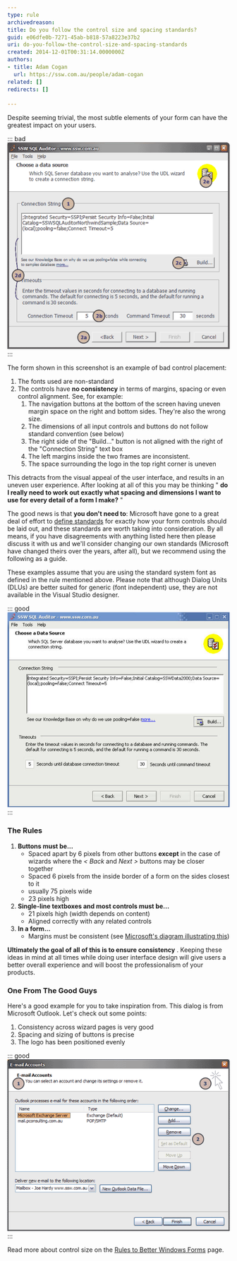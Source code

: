 ```yaml
---
type: rule
archivedreason: 
title: Do you follow the control size and spacing standards?
guid: e06dfe0b-7271-45ab-b818-57a8223e37b2
uri: do-you-follow-the-control-size-and-spacing-standards
created: 2014-12-01T00:31:14.0000000Z
authors: 
- title: Adam Cogan
  url: https://ssw.com.au/people/adam-cogan
related: []
redirects: []

---
```


Despite seeming trivial, the most subtle elements of your form can have the greatest impact on your users.

<!--endintro-->

::: bad  
![Figure: Bad Example - See below what is wrong with this form](/rules/do-you-follow-the-control-size-and-spacing-standards/ScreenBadControls.gif)  
:::

The form shown in this screenshot is an example of bad control placement:

1. The fonts used are non-standard
2. The controls have **no consistency** in terms of margins, spacing or even control alignment. See, for example:
    1. The navigation buttons at the bottom of the screen having uneven margin space on the right and bottom sides. They're also the wrong size.
    2. The dimensions of all input controls and buttons do not follow standard convention (see below)
    3. The right side of the "Build..." button is not aligned with the right of the "Connection String" text box
    4. The left margins inside the two frames are inconsistent.
    5. The space surrounding the logo in the top right corner is uneven

This detracts from the visual appeal of the user interface, and results in an uneven user experience. After looking at all of this you may be thinking " **do I really need to work out exactly what spacing and dimensions I want to use for  every detail of a form I make?** "

The good news is that **you don't need to**: Microsoft have gone to a great deal of effort to [define standards](https://docs.microsoft.com/en-us/documentation/) for exactly how your form controls should be laid out, and these standards are worth taking into consideration. By all means, if you have disagreements with anything listed here then please discuss it with us and we'll consider changing our own standards (Microsoft have changed theirs over the years, after all), but we recommend using the following as a guide.

These examples assume that you are using the standard system font as defined in the rule mentioned above. Please note that although Dialog Units (DLUs) are better suited for generic (font independent) use, they are not available in the Visual Studio designer.

::: good  
![Figure: Good Example - The form follows Standards of good form design discussed below](/rules/do-you-follow-the-control-size-and-spacing-standards/GoodStandardForm.jpg)  
:::

### The Rules

1. **Buttons must be...**
    * Spaced apart by 6 pixels from other buttons 
            **except** in the case of wizards where the 
            *&lt; Back* and 
            *Next &gt;* buttons may be closer together
    * Spaced 6 pixels from the inside border of a form on the sides closest to it
    * usually 75 pixels wide
    * 23 pixels high
2. **Single-line textboxes and most controls must be...**
    * 21 pixels high (width depends on content)
    * Aligned correctly with any related controls
3. **In a form...**
    * Margins must be consistent (see 
            [Microsoft's diagram illustrating this](http://www.ssw.com.au/ssw/Redirect/Microsoft/MSDNMargins.htm))

**Ultimately the goal of all of this is to ensure consistency** . Keeping these ideas in mind at all times while doing user interface design will give users a better overall experience and will boost the professionalism of your products.

### One From The Good Guys

Here's a good example for you to take inspiration from. This dialog is from Microsoft Outlook. Let's check out some points:

1. Consistency across wizard pages is very good
2. Spacing and sizing of buttons is precise
3. The logo has been positioned evenly

::: good  
![Figure: Good Example - Microsoft have defined to exacting measures what spacing should be used in their Microsoft Outlook wizards](/rules/do-you-follow-the-control-size-and-spacing-standards/ScreenGoodControls.gif)  
:::

Read more about control size on the [Rules to Better Windows Forms](https://www.ssw.com.au/ssw/Standards/Rules/RulesToBetterWindowsForms.aspx) page.

